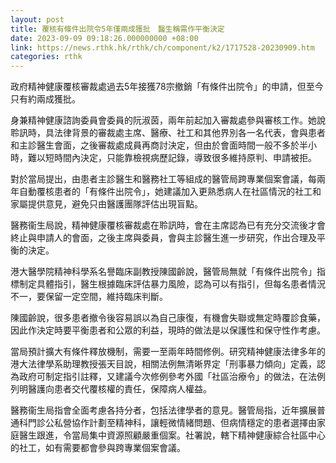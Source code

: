 ```yaml
---
layout: post
title: 覆核有條件出院令5年僅兩成獲批　醫生稱需作平衡決定
date: 2023-09-09 09:18:26.000000000 +08:00
link: https://news.rthk.hk/rthk/ch/component/k2/1717528-20230909.htm
categories: rthk
---
```


政府精神健康覆核審裁處過去5年接獲78宗撤銷「有條件出院令」的申請，但至今只有約兩成獲批。

身兼精神健康諮詢委員會委員的阮淑茵，兩年前起加入審裁處參與審核工作。她說聆訊時，具法律背景的審裁處主席、醫療、社工和其他界別各一名代表，會與患者和主診醫生會面，之後審裁處成員再商討決定，但由於會面時間一般不多於半小時，難以短時間內決定，只能靠檢視病歷記錄，導致很多維持原判、申請被拒。

對於當局提出，由患者主診醫生和醫務社工等組成的醫管局跨專業個案會議，每兩年自動覆核患者的「有條件出院令」，她建議加入更熟悉病人在社區情況的社工和家屬提供意見，避免只由醫護團隊評估出現盲點。

醫務衞生局說，精神健康覆核審裁處在聆訊時，會在主席認為已有充分交流後才會終止與申請人的會面，之後主席與委員，會與主診醫生進一步研究，作出合理及平衡的決定。

港大醫學院精神科學系名譽臨床副教授陳國齡說，醫管局無就「有條件出院令」指標制定具體指引，醫生根據臨床評估暴力風險，認為可以有指引，但每名患者情況不一，要保留一定空間，維持臨床判斷。

陳國齡說，很多患者撤令後容易誤以為自己康復，有機會失聯或無定時覆診食藥，因此作決定時要平衡患者和公眾的利益，現時的做法是以保護性和保守性作考慮。

當局預計擴大有條件釋放機制，需要一至兩年時間修例。研究精神健康法律多年的港大法律學系助理教授張天目說，相關法例無清晰界定「刑事暴力傾向」定義，認為政府可制定指引註釋，又建議今次修例參考外國「社區治療令」的做法，在法例列明醫護向患者交代覆核權的責任，保障病人權益。

醫務衞生局指會全面考慮各持分者，包括法律學者的意見。醫管局指，近年擴展普通科門診公私營協作計劃至精神科，讓輕微情緒問題、但病情穩定的患者選擇由家庭醫生跟進，令當局集中資源照顧嚴重個案。社署說，轄下精神健康綜合社區中心的社工，如有需要都會參與跨專業個案會議。
